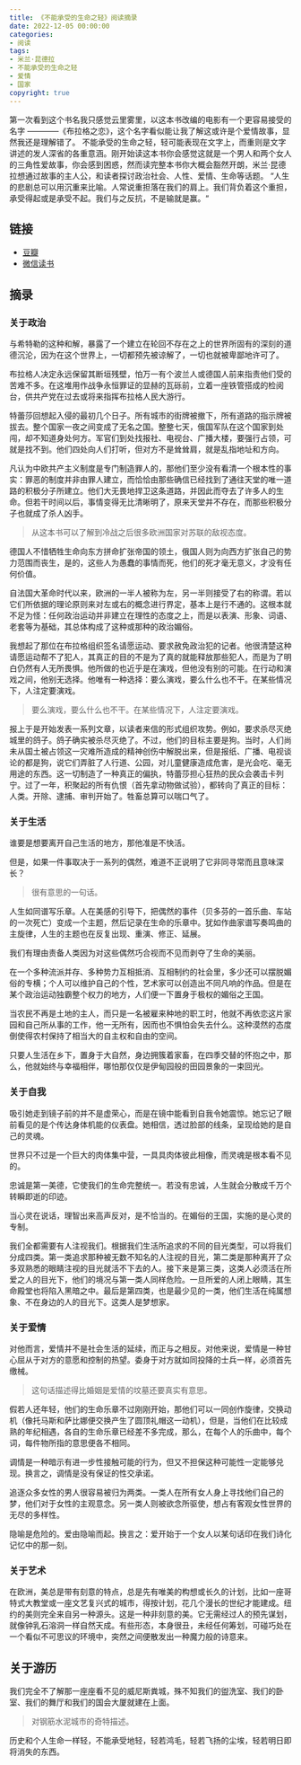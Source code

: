 ```yaml
---
title: 《不能承受的生命之轻》阅读摘录
date: 2022-12-05 00:00:00
categories: 
- 阅读
tags: 
- 米兰·昆德拉
- 不能承受的生命之轻
- 爱情
- 国家
copyright: true
---
```


第一次看到这个书名我只感觉云里雾里，以这本书改编的电影有一个更容易接受的名字 ————《布拉格之恋》，这个名字看似能让我了解这或许是个爱情故事，显然我还是理解错了。
不能承受的生命之轻，轻可能表现在文字上，而重则是文字讲述的发人深省的各重意涵。刚开始读这本书你会感觉这就是一个男人和两个女人的三角性爱故事，你会感到困惑，然而读完整本书你大概会豁然开朗，米兰·昆德拉想通过故事的主人公，和读者探讨政治社会、人性、爱情、生命等话题。
“人生的悲剧总可以用沉重来比喻。人常说重担落在我们的肩上。我们背负着这个重担，承受得起或是承受不起。我们与之反抗，不是输就是赢。“

<!--more-->

## 链接

- [豆瓣](https://book.douban.com/subject/1017143/)
- [微信读书](https://weread.qq.com/web/bookDetail/d9f32bf0729dcf98d9fccdb)


## 摘录
### 关于政治

与希特勒的这种和解，暴露了一个建立在轮回不存在之上的世界所固有的深刻的道德沉沦，因为在这个世界上，一切都预先被谅解了，一切也就被卑鄙地许可了。

布拉格人决定永远保留其断垣残壁，怕万一有个波兰人或德国人前来指责他们受的苦难不多。在这堆用作战争永恒罪证的显赫的瓦砾前，立着一座铁管搭成的检阅台，供共产党在过去或将来指挥布拉格人民大游行。

特蕾莎回想起入侵的最初几个日子。所有城市的街牌被撤下，所有道路的指示牌被拔去。整个国家一夜之间变成了无名之国。整整七天，俄国军队在这个国家到处闯，却不知道身处何方。军官们到处找报社、电视台、广播大楼，要强行占领，可就是找不到。他们四处向人们打听，但对方不是耸耸肩，就是乱指地址和方向。

凡认为中欧共产主义制度是专门制造罪人的，那他们至少没有看清一个根本性的事实：罪恶的制度并非由罪人建立，而恰恰由那些确信已经找到了通往天堂的唯一道路的积极分子所建立。他们大无畏地捍卫这条道路，并因此而夺去了许多人的生命。但若干时间以后，事情变得无比清晰明了，原来天堂并不存在，而那些积极分子也就成了杀人凶手。
> 从这本书可以了解到冷战之后很多欧洲国家对苏联的敌视态度。

德国人不惜牺牲生命向东方拼命扩张帝国的领土，俄国人则为向西方扩张自己的势力范围而丧生，是的，这些人为愚蠢的事情而死，他们的死才毫无意义，才没有任何价值。

自法国大革命时代以来，欧洲的一半人被称为左，另一半则接受了右的称谓。若以它们所依据的理论原则来对左或右的概念进行界定，基本上是行不通的。这根本就不足为怪：任何政治运动并非建立在理性的态度之上，而是以表演、形象、词语、老套等为基础，其总体构成了这种或那种的政治媚俗。

我想起了那位在布拉格组织签名请愿运动、要求赦免政治犯的记者。他很清楚这种请愿运动帮不了犯人，其真正的目的不是为了真的就能释放那些犯人，而是为了明白仍然有人无所畏惧。他所做的也近乎是在演戏，但他没有别的可能。在行动和演戏之间，他别无选择。他唯有一种选择：要么演戏，要么什么也不干。在某些情况下，人注定要演戏。
> 要么演戏，要么什么也不干。在某些情况下，人注定要演戏。

报上于是开始发表一系列文章，以读者来信的形式组织攻势。例如，要求杀尽灭绝城里的鸽子。鸽子确实被杀尽灭绝了。不过，他们的目标主要是狗。当时，人们尚未从国土被占领这一灾难所造成的精神创伤中解脱出来，但是报纸、广播、电视谈论的都是狗，说它们弄脏了人行道、公园，对儿童健康造成危害，是光会吃、毫无用途的东西。这一切制造了一种真正的偏执，特蕾莎担心狂热的民众会袭击卡列宁。过了一年，积聚起的所有仇恨（首先拿动物做试验），都转向了真正的目标：人类。开除、逮捕、审判开始了。牲畜总算可以喘口气了。

### 关于生活

谁要是想要离开自己生活的地方，那他准是不快活。

但是，如果一件事取决于一系列的偶然，难道不正说明了它非同寻常而且意味深长？
> 很有意思的一句话。

人生如同谱写乐章。人在美感的引导下，把偶然的事件（贝多芬的一首乐曲、车站的一次死亡）变成一个主题，然后记录在生命的乐章中。犹如作曲家谱写奏鸣曲的主旋律，人生的主题也在反复出现、重演、修正、延展。

我们有理由责备人类因为对这些偶然巧合视而不见而剥夺了生命的美丽。

在一个多种流派并存、多种势力互相抵消、互相制约的社会里，多少还可以摆脱媚俗的专横；个人可以维护自己的个性，艺术家可以创造出不同凡响的作品。但是在某个政治运动独霸整个权力的地方，人们便一下置身于极权的媚俗之王国。

当农民不再是土地的主人，而只是一名被雇来种地的职工时，他就不再依恋这片家园和自己所从事的工作，他一无所有，因而也不惧怕会失去什么。这种漠然的态度倒使得农村保持了相当大的自主权和自由的空间。


只要人生活在乡下，置身于大自然，身边拥簇着家畜，在四季交替的怀抱之中，那么，他就始终与幸福相伴，哪怕那仅仅是伊甸园般的田园景象的一束回光。

### 关于自我

吸引她走到镜子前的并不是虚荣心，而是在镜中能看到自我令她震惊。她忘记了眼前看见的是个传达身体机能的仪表盘。她相信，透过脸部的线条，呈现给她的是自己的灵魂。

世界只不过是一个巨大的肉体集中营，一具具肉体彼此相像，而灵魂是根本看不见的。

忠诚是第一美德，它使我们的生命完整统一。若没有忠诚，人生就会分散成千万个转瞬即逝的印迹。

当心灵在说话，理智出来高声反对，是不恰当的。在媚俗的王国，实施的是心灵的专制。

我们全都需要有人注视我们。根据我们生活所追求的不同的目光类型，可以将我们分成四类。第一类追求那种被无数不知名的人注视的目光，第二类是那种离开了众多双熟悉的眼睛注视的目光就活不下去的人。接下来是第三类，这类人必须活在所爱之人的目光下，他们的境况与第一类人同样危险。一旦所爱的人闭上眼睛，其生命殿堂也将陷入黑暗之中。最后是第四类，也是最少见的一类，他们生活在纯属想象、不在身边的人的目光下。这类人是梦想家。


### 关于爱情

对他而言，爱情并不是社会生活的延续，而正与之相反。对他来说，爱情是一种甘心屈从于对方的意愿和控制的热望。委身于对方就如同投降的士兵一样，必须首先缴械。
> 这句话描述得比婚姻是爱情的坟墓还要真实有意思。

假若人还年轻，他们的生命乐章不过刚刚开始，那他们可以一同创作旋律，交换动机（像托马斯和萨比娜便交换产生了圆顶礼帽这一动机），但是，当他们在比较成熟的年纪相遇，各自的生命乐章已经差不多完成，那么，在每个人的乐曲中，每个词，每件物所指的意思便各不相同。

调情是一种暗示有进一步性接触可能的行为，但又不担保这种可能性一定能够兑现。换言之，调情是没有保证的性交承诺。

追逐众多女性的男人很容易被归为两类。一类人在所有女人身上寻找他们自己的梦，他们对于女性的主观意念。另一类人则被欲念所驱使，想占有客观女性世界的无尽的多样性。

隐喻是危险的。爱由隐喻而起。换言之：爱开始于一个女人以某句话印在我们诗化记忆中的那一刻。

### 关于艺术

在欧洲，美总是带有刻意的特点，总是先有唯美的构想或长久的计划，比如一座哥特式大教堂或一座文艺复兴式的城市，得按计划，花几个漫长的世纪才能建成。纽约的美则完全来自另一种源头。这是一种非刻意的美。它无需经过人的预先谋划，就像钟乳石溶洞一样自然天成。有些形态，本身很丑，未经任何筹划，可碰巧处在一个看似不可思议的环境中，突然之间便散发出一种魔力般的诗意来。



## 关于游历

我们完全不了解那一座座看不见的威尼斯粪城，殊不知我们的盥洗室、我们的卧室、我们的舞厅和我们的国会大厦就建在上面。
> 对钢筋水泥城市的奇特描述。

历史和个人生命一样轻，不能承受地轻，轻若鸿毛，轻若飞扬的尘埃，轻若明日即将消失的东西。

